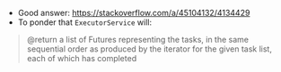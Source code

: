 - Good answer: https://stackoverflow.com/a/45104132/4134429
- To ponder that `ExecutorService` will:
> @return a list of Futures representing the tasks, in the same sequential order as produced by the iterator for the given task list, each of which has completed